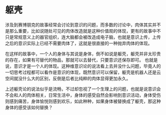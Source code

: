 # 躯壳

涉及到赛博朋克的故事经常会讨论到意识的问题，而多数的讨论中，肉体其实并不是那么重要，比如说随处可见的肉体改造就是这种价值观的体现，更有的故事中不只是常规意义上的器官组织，连大脑都会被改造成电子脑，也就是意识上传，上传之后的意识实际上已经不需要肉体了，这就是很直接的一种抛弃肉体的体现。

在这样的故事中，一个人的身体与其说是身体，倒不如说是躯壳，躯壳并非太珍贵的存在，如果有可替代的物品，那就可以去替代，只要意识还保存即可。
也就是说，意识才是一个人的体现。这种维意识论的说法看上去并没什么问题，毕竟人的一切思考过程都可以看作是意识的体现，既然意识可以保留，躯壳是机器人还是云空间就没什么大的区别，反倒是后者比纯粹的肉体显得更加永久。

上述躯壳论的说法似乎是流畅，不过却忽视了一个生理上的问题，也就是说意识会不会和人的肉体相关，日常生活中，身体的感受自然会影响到意识活动，身体受伤则感到痛苦，身体愉悦则感到欢乐，如此种种，如果身体被替换成了躯壳，那这种身体的感受该如何替换？
